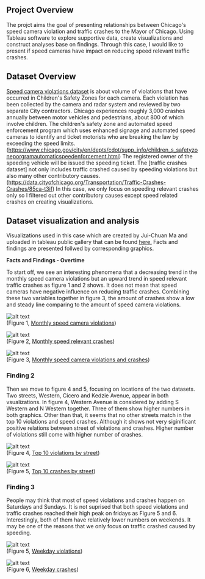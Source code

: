 ## **Project Overview**  
  
The projct aims the goal of presenting relationships between Chicago's speed camera violation and traffic crashes to the Mayor of Chicago. Using Tableau software to explore supportive data, create visualizations and construct analyses base on findings. Through this case, I would like to present if speed cameras have impact on reducing speed relevant traffic crashes. 
  
  
## **Dataset Overview**  
  
[Speed camera violations dataset](https://data.cityofchicago.org/Transportation/Speed-Camera-Violations/hhkd-xvj4)   is about volume of violations that have occurred in Children's Safety Zones for each camera. Each violation has been collected by the camera and radar system and reviewed by two separate City contractors. Chicago experiences roughly 3,000 crashes annually between motor vehicles and pedestrians, about 800 of which involve children. The children's safety zone and automated speed enforcement program which uses enhanced signage and automated speed cameras to identify and ticket motorists who are breaking the law by exceeding the speed limits. (https://www.chicago.gov/city/en/depts/cdot/supp_info/children_s_safetyzoneporgramautomaticspeedenforcement.html) The registered owner of the speeding vehicle will be issued the speeding ticket. The [traffic crashes dataset] not only includes traffic crashed caused by speeding violations but also many other contributory causes. (https://data.cityofchicago.org/Transportation/Traffic-Crashes-Crashes/85ca-t3if) In this case, we only focus on speeding relevant crashes only so I filtered out other contributory causes except speed related crashes on creating visualizations. 
  
## **Dataset visualization and analysis**  
Visualizations used in this case which are created by Jui-Chuan Ma and uploaded in tableau public gallery that can be found [here.](https://public.tableau.com/profile/jui.chuan.ma#!/vizhome/Chicagocameraspeedviolation-crashes/Dashboard?publish=yes) Facts and findings are presented follwed by corresponding graphics.
  
**Facts and Findings - Overtime**
  
To start off, we see an interesting phenomena that a decreasing trend in the monthly speed camera violations but an upward trend in speed relevant traffic crashes as figure 1 and 2 shows. It does not mean that speed cameras have negative influence on reducing traffic crashes. Combining these two variables together in figure 3, the amount of crashes show a low and steady line comparing to the amount of speed camera violations.   
  
![alt text](https://github.com/jma4/MSIS-2629-Individual-Project/blob/master/image/Monthly%20speed%20violations.png)  
  (Figure 1, [Monthly speed camera violations](https://public.tableau.com/profile/jui.chuan.ma#!/vizhome/Chicagospeedcameraviolation-crashesRevised/Dashboard?publish=yes))
  
    
![alt text](https://github.com/jma4/MSIS-2629-Individual-Project/blob/master/image/Monthly%20crashes.png)  
  (Figure 2, [Monthly speed relevant crashes](https://public.tableau.com/profile/jui.chuan.ma#!/vizhome/Chicagospeedcameraviolation-crashesRevised/Dashboard?publish=yes))  
  
![alt text](https://github.com/jma4/MSIS-2629-Individual-Project/blob/master/image/Monthly%20violations%20and%20crashes%20-%20speed%20relevant.png)  
(Figure 3, [Monthly speed camera violations and crashes](https://public.tableau.com/profile/jui.chuan.ma#!/vizhome/Chicagospeedcameraviolation-crashesRevised/Dashboard?publish=yes))
  ### Finding 2  
  
Then we move to figure 4 and 5, focusing on locations of the two datasets. Two streets, Western, Cicero and Kedzie Avenue, appear in both vsualizations. In figure 4, Western Avenue is considered by adding S Western and N Western together. Three of them show higher numbers in both graphics. Other than that, it seems that no other streets match in the top 10 violations and speed crashes. Although it shows not very siginificant positive relations between street of violations and crashes. Higher number of violations still come with higher number of crashes.  

    
![alt text](https://github.com/jma4/MSIS-2629-Individual-Project/blob/master/image/Top%2010%20violations%20v2.png)  
  (Figure 4, [Top 10 violations by street](https://public.tableau.com/profile/jui.chuan.ma#!/vizhome/Chicagospeedcameraviolation-crashesRevised/Dashboard?publish=yes))
  
  
    
![alt text](https://github.com/jma4/MSIS-2629-Individual-Project/blob/master/image/Top%2010%20crashes%20v2.png)  
  (Figure 5, [Top 10 crashes by street](https://public.tableau.com/profile/jui.chuan.ma#!/vizhome/Chicagospeedcameraviolation-crashesRevised/Dashboard?publish=yes))  
  
  ### Finding 3  
  
People may think that most of speed violations and crashes happen on Saturdays and Sundays. It is not suprised that both speed violations and traffic crashes reached their high peak on fridays as Figure 5 and 6. Interestingly, both of them have relatively lower numbers on weekends. It may be one of the reasons that we only focus on traffic crashed caused by speeding. 
  
![alt text](https://github.com/jma4/MSIS-2629-Individual-Project/blob/master/image/Weekday%20violations%20v2.png)  
 (Figure 5, [Weekday violations](https://public.tableau.com/profile/jui.chuan.ma#!/vizhome/Chicagospeedcameraviolation-crashesRevised/Dashboard?publish=yes))  
    
  
  
![alt text](https://github.com/jma4/MSIS-2629-Individual-Project/blob/master/image/Weekday%20crashes%20v2.png)  
  (Figure 6, [Weekday crashes](https://public.tableau.com/profile/jui.chuan.ma#!/vizhome/Chicagospeedcameraviolation-crashesRevised/Dashboard?publish=yes))  
  
  
  
